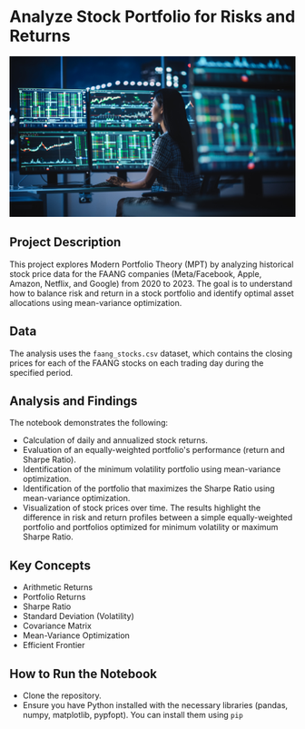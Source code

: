 # Analyze Stock Portfolio for Risks and Returns

![trader](trader.jpg)

## Project Description
This project explores Modern Portfolio Theory (MPT) by analyzing historical stock price data for the FAANG companies (Meta/Facebook, Apple, Amazon, Netflix, and Google) from 2020 to 2023. The goal is to understand how to balance risk and return in a stock portfolio and identify optimal asset allocations using mean-variance optimization.

## Data
The analysis uses the `faang_stocks.csv` dataset, which contains the closing prices for each of the FAANG stocks on each trading day during the specified period.

## Analysis and Findings
The notebook demonstrates the following:
* Calculation of daily and annualized stock returns.
* Evaluation of an equally-weighted portfolio's performance (return and Sharpe Ratio).
* Identification of the minimum volatility portfolio using mean-variance optimization.
* Identification of the portfolio that maximizes the Sharpe Ratio using mean-variance optimization.
* Visualization of stock prices over time.
The results highlight the difference in risk and return profiles between a simple equally-weighted portfolio and portfolios optimized for minimum volatility or maximum Sharpe Ratio.

## Key Concepts
* Arithmetic Returns
* Portfolio Returns
* Sharpe Ratio
* Standard Deviation (Volatility)
* Covariance Matrix
* Mean-Variance Optimization
* Efficient Frontier

## How to Run the Notebook
* Clone the repository.
* Ensure you have Python installed with the necessary libraries (pandas, numpy, matplotlib, pypfopt). You can install them using `pip`
